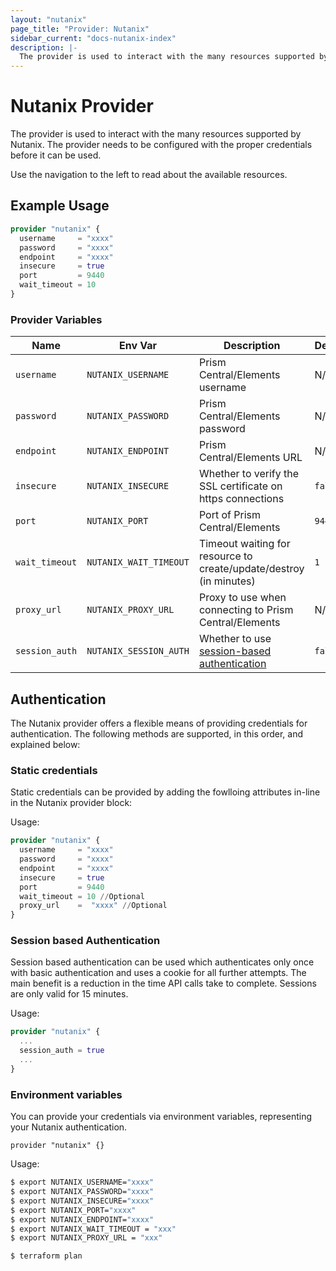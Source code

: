 ```yaml
---
layout: "nutanix"
page_title: "Provider: Nutanix"
sidebar_current: "docs-nutanix-index"
description: |-
  The provider is used to interact with the many resources supported by Nutanix. The provider needs to be configured with the proper credentials before it can be used.
---
```


# Nutanix Provider

The provider is used to interact with the
many resources supported by Nutanix. The provider needs to be configured
with the proper credentials before it can be used.

Use the navigation to the left to read about the available resources.

## Example Usage

```terraform
provider "nutanix" {
  username     = "xxxx"
  password     = "xxxx"
  endpoint     = "xxxx"
  insecure     = true
  port         = 9440
  wait_timeout = 10
}
```

### Provider Variables

| Name           | Env Var                | Description                                                                  | Default |
| -------------- | ---------------------- | ---------------------------------------------------------------------------- | ------- |
| `username`     | `NUTANIX_USERNAME`     | Prism Central/Elements username                                              | N/A     |
| `password`     | `NUTANIX_PASSWORD`     | Prism Central/Elements password                                              | N/A     |
| `endpoint`     | `NUTANIX_ENDPOINT`     | Prism Central/Elements URL                                                   | N/A     |
| `insecure`     | `NUTANIX_INSECURE`     | Whether to verify the SSL certificate on https connections                   | `false` |
| `port`         | `NUTANIX_PORT`         | Port of Prism Central/Elements                                               | `9440`  |
| `wait_timeout` | `NUTANIX_WAIT_TIMEOUT` | Timeout waiting for resource to create/update/destroy (in minutes)           | `1`     |
| `proxy_url`    | `NUTANIX_PROXY_URL`    | Proxy to use when connecting to Prism Central/Elements                       | N/A     |
| `session_auth` | `NUTANIX_SESSION_AUTH` | Whether to use [session-based authentication](#session-based-authentication) | `false` |

## Authentication

The Nutanix provider offers a flexible means of providing credentials for
authentication. The following methods are supported, in this order, and
explained below:

### Static credentials

Static credentials can be provided by adding the fowlloing attributes in-line in the Nutanix provider block:

Usage:

```terraform
provider "nutanix" {
  username     = "xxxx"
  password     = "xxxx"
  endpoint     = "xxxx"
  insecure     = true
  port         = 9440
  wait_timeout = 10 //Optional
  proxy_url    =  "xxxx" //Optional
}
```

### Session based Authentication

Session based authentication can be used which authenticates only once with basic authentication and uses a cookie for all further attempts.
The main benefit is a reduction in the time API calls take to complete. Sessions are only valid for 15 minutes.

Usage:

```terraform
provider "nutanix" {
  ...
  session_auth = true
  ...
}
```

### Environment variables

You can provide your credentials via environment variables, representing your Nutanix
authentication.

```hcl
provider "nutanix" {}
```

Usage:

``` bash
$ export NUTANIX_USERNAME="xxxx"
$ export NUTANIX_PASSWORD="xxxx"
$ export NUTANIX_INSECURE="xxxx"
$ export NUTANIX_PORT="xxxx"
$ export NUTANIX_ENDPOINT="xxxx"
$ export NUTANIX_WAIT_TIMEOUT = "xxx"
$ export NUTANIX_PROXY_URL = "xxx"

$ terraform plan
```
